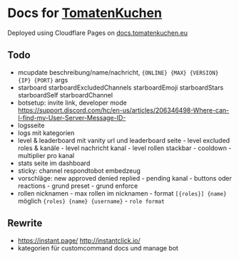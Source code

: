 # Docs for [TomatenKuchen](https://tomatenkuchen.eu)
Deployed using Cloudflare Pages on [docs.tomatenkuchen.eu](https://docs.tomatenkuchen.eu)

## Todo
- mcupdate beschreibung/name/nachricht, `{ONLINE} {MAX} {VERSION} {IP} {PORT}` args
- starboard starboardExcludedChannels starboardEmoji starboardStars starboardSelf starboardChannel
- botsetup: invite link, developer mode https://support.discord.com/hc/en-us/articles/206346498-Where-can-I-find-my-User-Server-Message-ID-
- logsseite
- logs mit kategorien
- level & leaderboard mit vanity url und leaderboard seite - level excluded roles & kanäle - level nachricht kanal - level rollen stackbar - cooldown - multiplier pro kanal
- stats seite im dashboard
- sticky: channel respondtobot embedzeug
- vorschläge: new approved denied replied - pending kanal - buttons oder reactions - grund preset - grund enforce
- rollen nicknamen - max rollen im nicknamen - format `[{roles}] {name}` möglich `{roles} {name} {username}` - `role format`

## Rewrite
- https://instant.page/ http://instantclick.io/
- kategorien für customcommand docs und manage bot

